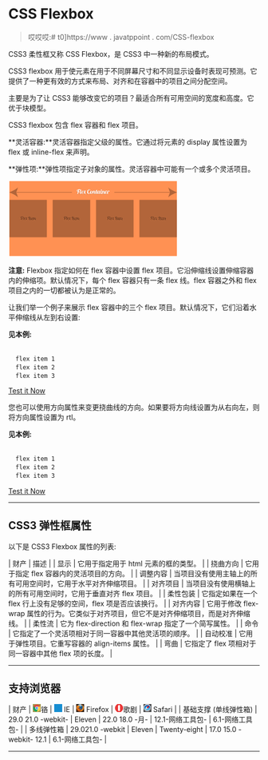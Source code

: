 # CSS Flexbox

> 哎哎哎:# t0]https://www . javatppoint . com/CSS-flexbox

CSS3 柔性框又称 CSS Flexbox，是 CSS3 中一种新的布局模式。

CSS3 flexbox 用于使元素在用于不同屏幕尺寸和不同显示设备时表现可预测。它提供了一种更有效的方式来布局、对齐和在容器中的项目之间分配空间。

主要是为了让 CSS3 能够改变它的项目？最适合所有可用空间的宽度和高度。它优于块模型。

CSS3 flexbox 包含 flex 容器和 flex 项目。

**灵活容器:**灵活容器指定父级的属性。它通过将元素的 display 属性设置为 flex 或 inline-flex 来声明。

**弹性项:**弹性项指定子对象的属性。灵活容器中可能有一个或多个灵活项目。

![CSS Flexbox1](img/1ecab94dedcdfde0300d82739e9cf0a5.png)

**注意:** Flexbox 指定如何在 flex 容器中设置 flex 项目。它沿伸缩线设置伸缩容器内的伸缩项。默认情况下，每个 flex 容器只有一条 flex 线。flex 容器之外和 flex 项目之内的一切都被认为是正常的。

让我们举一个例子来展示 flex 容器中的三个 flex 项目。默认情况下，它们沿着水平伸缩线从左到右设置:

**见本例:**

```css

  flex item 1
  flex item 2
  flex item 3

```

[Test it Now](https://www.javatpoint.com/oprweb/test.jsp?filename=css-flexbox1)

您也可以使用方向属性来变更挠曲线的方向。如果要将方向线设置为从右向左，则将方向属性设置为 rtl。

**见本例:**

```css

  flex item 1
  flex item 2
  flex item 3

```

[Test it Now](https://www.javatpoint.com/oprweb/test.jsp?filename=css-flexbox2)

* * *

## CSS3 弹性框属性

以下是 CSS3 Flexbox 属性的列表:

| 财产 | 描述 |
| 显示 | 它用于指定用于 html 元素的框的类型。 |
| 挠曲方向 | 它用于指定 flex 容器内的灵活项目的方向。 |
| 调整内容 | 当项目没有使用主轴上的所有可用空间时，它用于水平对齐伸缩项目。 |
| 对齐项目 | 当项目没有使用横轴上的所有可用空间时，它用于垂直对齐 flex 项目。 |
| 柔性包装 | 它指定如果在一个 flex 行上没有足够的空间，flex 项是否应该换行。 |
| 对齐内容 | 它用于修改 flex-wrap 属性的行为。它类似于对齐项目，但它不是对齐伸缩项目，而是对齐伸缩线。 |
| 柔性流 | 它为 flex-direction 和 flex-wrap 指定了一个简写属性。 |
| 命令 | 它指定了一个灵活项相对于同一容器中其他灵活项的顺序。 |
| 自动校准 | 它用于弹性项目。它重写容器的 align-items 属性。 |
| 弯曲 | 它指定了 flex 项相对于同一容器中其他 flex 项的长度。 |

* * *

## 支持浏览器

| 财产 | ![chrome browser](img/4fbdc93dc2016c5049ed108e7318df19.png)铬 | ![ie browser](img/83dd23df1fe8373fd5bf054b2c1dd88b.png) IE | ![firefox browser](img/4f001fff393888a8a807ed29b28145d1.png) Firefox | ![opera browser](img/6cad4a592cc69a052056a0577b4aac65.png)歌剧 | ![safari browser](img/a0f6a9711a92203c5dc5c127fe9c9fca.png) Safari |
| 基础支撑
(单线弹性箱) | 29.0
21.0 -webkit- | Eleven | 22.0
18.0 -月- | 12.1-网络工具包- | 6.1-网络工具包- |
| 多线弹性箱 | 29.021.0 -webkit | Eleven | Twenty-eight | 17.0
15.0 -webkit-
12.1 | 6.1-网络工具包- |

* * *